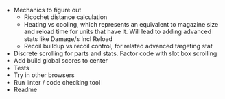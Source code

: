* Mechanics to figure out
	* Ricochet distance calculation
	* Heating vs cooling, which represents an equivalent to magazine size and reload time for
	  units that have it. Will lead to adding advanced stats like Damage/s Incl Reload
	* Recoil buildup vs recoil control, for related advanced targeting stat
* Discrete scrolling for parts and stats. Factor code with slot box scrolling
* Add build global scores to center
* Tests
* Try in other browsers
* Run linter / code checking tool
* Readme